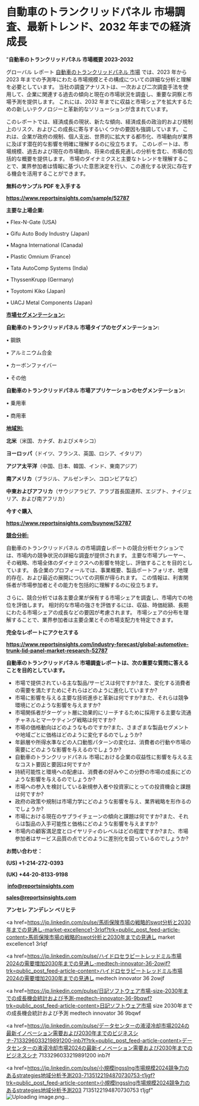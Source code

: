 # 自動車のトランクリッドパネル 市場調査、最新トレンド、2032 年までの経済成長

"<strong>自動車のトランクリッドパネル 市場概要 2023-2032</strong>

グローバル レポート <a href=https://www.reportsinsights.com/sample/52787>自動車のトランクリッドパネル 市場</a> では、2023 年から 2023 年までの予測年にわたる市場規模とその構成についての詳細な分析と理解を必要としています。 当社の調査アナリストは、一次および二次調査手法を使用して、企業に関連する過去の傾向と現在の市場状況を調査し、重要な洞察と市場予測を提供します。 これには、2032 年までに収益と市場シェアを拡大​​するための新しいテクノロジーと革新的なソリューションが含まれています。

このレポートでは、経済成長の現状、新たな傾向、経済成長の政治的および規制上のリスク、およびこの成長に寄与するいくつかの要因も強調しています。 これは、企業が政府の規制、個人支出、世界的に拡大する都市化、市場動向が業界に及ぼす潜在的な影響を明確に理解するのに役立ちます。 このレポートは、市場規模、過去および現在の市場動向、将来の成長見通しの分析を含む、市場の包括的な概要を提供します。 市場のダイナミクスと主要なトレンドを理解することで、業界参加者は情報に基づいた意思決定を行い、この進化する状況に存在する機会を活用することができます。

<strong><b>無料のサンプル PDF を入手する</b></strong>

<a href=https://www.reportsinsights.com/sample/52787><strong><u>https://www.reportsinsights.com/sample/52787</u></strong></a>

<strong>主要な上場企業:</strong>

• Flex-N-Gate (USA)

• Gifu Auto Body Industry (Japan)

• Magna International (Canada)

• Plastic Omnium (France)

• Tata AutoComp Systems (India)

• ThyssenKrupp (Germany)

• Toyotomi Kiko (Japan)

• UACJ Metal Components (Japan)

<strong><u>市場セグメンテーション</u></strong><strong><u>:</u></strong>

<strong>自動車のトランクリッドパネル 市場タイプのセグメンテーション:</strong>

• 鋼鉄

• アルミニウム合金

• カーボンファイバー

• その他

<strong>自動車のトランクリッドパネル 市場アプリケーションのセグメンテーション:</strong>

• 乗用車

• 商用車

<strong><u>地域別</u></strong><strong><u>:</u></strong>

<strong>北米</strong>（米国、カナダ、およびメキシコ）

<strong>ヨーロッパ</strong>（ドイツ、フランス、英国、ロシア、イタリア）

<strong>アジア太平洋</strong>（中国、日本、韓国、インド、東南アジア）

<strong>南アメリカ</strong>（ブラジル、アルゼンチン、コロンビアなど）

<strong>中東およびアフリカ</strong>（サウジアラビア、アラブ首長国連邦、エジプト、ナイジェリア、および南アフリカ）

<strong>今すぐ購入</strong>

<a href=https://www.reportsinsights.com/buynow/52787><strong><u>https://www.reportsinsights.com/buynow/52787</u></strong></a>

<strong><u>競合分析:</u></strong>

自動車のトランクリッドパネル の市場調査レポートの競合分析セクションでは、市場内の競争状況の詳細な調査が提供されます。 主要な市場プレーヤー、その戦略、市場全体のダイナミクスへの影響を特定し、評価することを目的としています。 各企業のプロフィールでは、事業概要、製品ポートフォリオ、地理的存在、および最近の展開についての洞察が得られます。 この情報は、利害関係者が市場参加者とその能力を包括的に理解するのに役立ちます。

さらに、競合分析では各主要企業が保有する市場シェアを調査し、市場内での地位を評価します。 相対的な市場の強さを評価するには、収益、時価総額、長期にわたる市場シェアの成長などの要因が考慮されます。 市場シェアの分布を理解することで、業界参加者は主要企業とその市場支配力を特定できます。

<strong>完全なレポートにアクセスする</strong>

<a href=https://www.reportsinsights.com/industry-forecast/global-automotive-trunk-lid-panel-market-research-52787><strong><u><b>https://www.reportsinsights.com/industry-forecast/global-automotive-trunk-lid-panel-market-research-52787</b></u></strong></a>

<strong><b>自動車のトランクリッドパネル 市場調査レポートは、次の重要な質問に答えることを目的としています。</b></strong>
<ul>
  <li>市場で提供されている主な製品/サービスは何ですか?また、変化する消費者の需要を満たすためにそれらはどのように進化していますか?</li>
  <li>市場に影響を与える主要な技術進歩と革新は何ですか?また、それらは競争環境にどのような影響を与えますか?</li>
  <li>市場関係者がターゲット層に効果的にリーチするために採用する主要な流通チャネルとマーケティング戦略は何ですか?</li>
  <li>市場の価格動向はどのようなものですか?また、さまざまな製品セグメントや地域ごとに価格はどのように変化するのでしょうか?</li>
  <li>年齢層や所得水準などの人口動態パターンの変化は、消費者の行動や市場の需要にどのような影響を与えるのでしょうか?</li>
  <li>自動車のトランクリッドパネル 市場における企業の収益性に影響を与える主なコスト要因と要因は何ですか?</li>
  <li>持続可能性と環境への配慮は、消費者の好みやこの分野の市場の成長にどのような影響を与えるのでしょうか?</li>
  <li>市場への参入を検討している新規参入者や投資家にとっての投資機会と課題は何ですか?</li>
  <li>政府の政策や規制は市場力学にどのような影響を与え、業界戦略を形作るのでしょうか?</li>
  <li>市場における現在のサプライチェーンの傾向と課題は何ですか?また、それらは製品の入手可能性と価格にどのような影響を与えますか?</li>
  <li>市場内の顧客満足度とロイヤリティのレベルはどの程度ですか?また、市場参加者はサービス品質の点でどのように差別化を図っているのでしょうか?</li>
</ul>
<strong>お問い合わせ：</strong>

<strong>(US) +1-214-272-0393</strong>

<strong>(UK) +44-20-8133-9198</strong>

<strong> </strong><a href=info@reportsinsights.com><strong><u>info@reportsinsights.com</u></strong></a>

<a href=sales@reportsinsights.com><strong><u>sales@reportsinsights.com</u></strong></a>

<strong>アンセレ アンデレン ベリヒテ</strong>

<a href=https://jp.linkedin.com/pulse/馬術保険市場の戦略的swot分析と2030年までの見通し-market-excellence1-3rlqf?trk=public_post_feed-article-content>馬術保険市場の戦略的swot分析と2030年までの見通し market excellence1 3rlqf</a>

<a href=https://jp.linkedin.com/pulse/ハイドロセラピートレッドミル市場2024の需要増加2030年までの見通し-medtech-innovator-36-2owjf?trk=public_post_feed-article-content>ハイドロセラピートレッドミル市場2024の需要増加2030年までの見通し medtech innovator 36 2owjf</a>

<a href=https://jp.linkedin.com/pulse/日記ソフトウェア市場-size-2030年までの成長機会統計および予測-medtech-innovator-36-9bqwf?trk=public_post_feed-article-content>日記ソフトウェア市場 size 2030年までの成長機会統計および予測 medtech innovator 36 9bqwf</a>

<a href=https://jp.linkedin.com/pulse/データセンターの液浸冷却市場2024の最新イノベーション需要および2030年までのビジネスシナ-7133296033219891200-inb7f?trk=public_post_feed-article-content>データセンターの液浸冷却市場2024の最新イノベーション需要および2030年までのビジネスシナ 7133296033219891200 inb7f</a>

<a href=https://jp.linkedin.com/pulse/小規模lngsslng市場規模2024競争力のあるstrategies地域分析予測203-7135122194870730753-t1jgf?trk=public_post_feed-article-content>小規模lngsslng市場規模2024競争力のあるstrategies地域分析予測203 7135122194870730753 t1jgf</a>"
![Uploading image.png…]()
